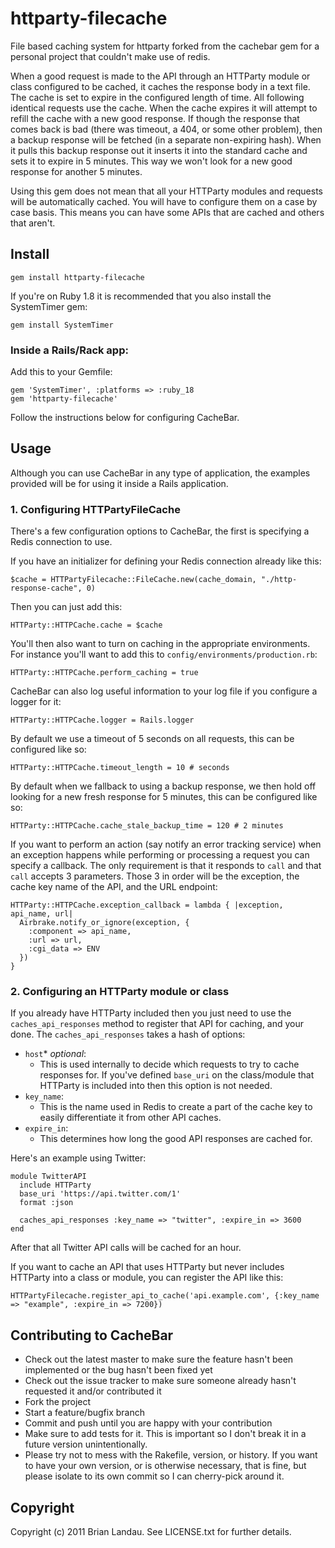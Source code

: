 # httparty-filecache
File based caching system for httparty forked from the cachebar gem for a personal project that couldn't make use of redis.

When a good request is made to the API through an HTTParty module or class configured to be cached, it caches the response body in a text file. The cache is set to expire in the configured length of time. All following identical requests use the cache. When the cache expires it will attempt to refill the cache with a new good response. If though the response that comes back is bad (there was timeout, a 404, or some other problem), then a backup response will be fetched (in a separate non-expiring hash). When it pulls this backup response out it inserts it into the standard cache and sets it to expire in 5 minutes. This way we won't look for a new good response for another 5 minutes.

Using this gem does not mean that all your HTTParty modules and requests will be automatically cached. You will have to configure them on a case by case basis. This means you can have some APIs that are cached and others that aren't.

## Install

    gem install httparty-filecache

If you're on Ruby 1.8 it is recommended that you also install the SystemTimer gem:

    gem install SystemTimer

### Inside a Rails/Rack app:

Add this to your Gemfile:

    gem 'SystemTimer', :platforms => :ruby_18
    gem 'httparty-filecache'

Follow the instructions below for configuring CacheBar.

## Usage

Although you can use CacheBar in any type of application, the examples provided will be for using it inside a Rails application.

### 1. Configuring HTTPartyFileCache

There's a few configuration options to CacheBar, the first is specifying a Redis connection to use.

If you have an initializer for defining your Redis connection already like this:

    $cache = HTTPartyFilecache::FileCache.new(cache_domain, "./http-response-cache", 0)

Then you can just add this:

    HTTParty::HTTPCache.cache = $cache

You'll then also want to turn on caching in the appropriate environments. For instance you'll want to add this to `config/environments/production.rb`:

    HTTParty::HTTPCache.perform_caching = true

CacheBar can also log useful information to your log file if you configure a logger for it:

    HTTParty::HTTPCache.logger = Rails.logger

By default we use a timeout of 5 seconds on all requests, this can be configured like so:

    HTTParty::HTTPCache.timeout_length = 10 # seconds

By default when we fallback to using a backup response, we then hold off looking for a new fresh response for 5 minutes, this can be configured like so:

    HTTParty::HTTPCache.cache_stale_backup_time = 120 # 2 minutes

If you want to perform an action (say notify an error tracking service) when an exception happens while performing or processing a request you can specify a callback. The only requirement is that it responds to `call` and that `call` accepts 3 parameters. Those 3 in order will be the exception, the cache key name of the API, and the URL endpoint:

    HTTParty::HTTPCache.exception_callback = lambda { |exception, api_name, url|
      Airbrake.notify_or_ignore(exception, {
        :component => api_name,
        :url => url,
        :cgi_data => ENV
      })
    }


### 2. Configuring an HTTParty module or class

If you already have HTTParty included then you just need to use the `caches_api_responses` method to register that API for caching, and your done. The `caches_api_responses` takes a hash of options:

* `host`* *optional*:
  * This is used internally to decide which requests to try to cache responses for.
    If you've defined `base_uri` on the class/module that HTTParty is included into then this option is not needed.
* `key_name`:
  * This is the name used in Redis to create a part of the cache key to easily differentiate it from other API caches.
* `expire_in`:
  * This determines how long the good API responses are cached for.

Here's an example using Twitter:

    module TwitterAPI
      include HTTParty
      base_uri 'https://api.twitter.com/1'
      format :json

      caches_api_responses :key_name => "twitter", :expire_in => 3600
    end

After that all Twitter API calls will be cached for an hour.

If you want to cache an API that uses HTTParty but never includes HTTParty into a class or module, you can register the API like this:

    HTTPartyFilecache.register_api_to_cache('api.example.com', {:key_name => "example", :expire_in => 7200})


## Contributing to CacheBar

* Check out the latest master to make sure the feature hasn't been implemented or the bug hasn't been fixed yet
* Check out the issue tracker to make sure someone already hasn't requested it and/or contributed it
* Fork the project
* Start a feature/bugfix branch
* Commit and push until you are happy with your contribution
* Make sure to add tests for it. This is important so I don't break it in a future version unintentionally.
* Please try not to mess with the Rakefile, version, or history. If you want to have your own version, or is otherwise necessary, that is fine, but please isolate to its own commit so I can cherry-pick around it.

## Copyright

Copyright (c) 2011 Brian Landau. See LICENSE.txt for further details.
